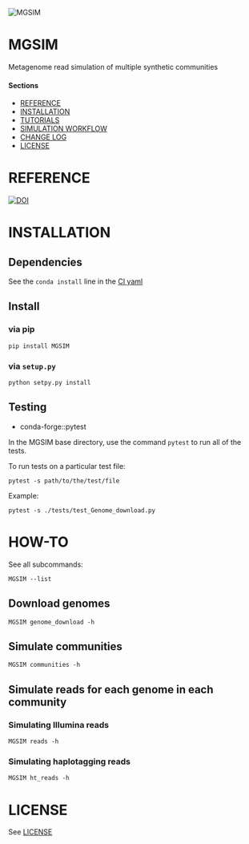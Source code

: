 ![MGSIM](https://github.com/nick-youngblut/MGSIM/workflows/MGSIM/badge.svg)

MGSIM
=====

Metagenome read simulation of multiple synthetic communities

#### Sections

- [REFERENCE](#reference)
- [INSTALLATION](#installation)
- [TUTORIALS](#tutorials)
- [SIMULATION WORKFLOW](#simulation_workflow)
- [CHANGE LOG](#changelog)
- [LICENSE](#license)


# REFERENCE

[![DOI](https://zenodo.org/badge/DOI/10.5281/zenodo.3696891.svg)](https://doi.org/10.5281/zenodo.3696891)


# INSTALLATION

## Dependencies

See the `conda install` line in the [CI yaml](.github/workflows/pythonpackage.yml)

## Install

### via pip

`pip install MGSIM`

### via `setup.py`

`python setpy.py install`

## Testing

* conda-forge::pytest

In the MGSIM base directory, use the command `pytest` to
run all of the tests.

To run tests on a particular test file:

`pytest -s path/to/the/test/file`

Example:

`pytest -s ./tests/test_Genome_download.py`

# HOW-TO

See all subcommands:

`MGSIM --list`

## Download genomes

`MGSIM genome_download -h`

## Simulate communities

`MGSIM communities -h`

## Simulate reads for each genome in each community

### Simulating Illumina reads

`MGSIM reads -h`

### Simulating haplotagging reads

`MGSIM ht_reads -h`


# LICENSE

See [LICENSE](./LICENSE)



